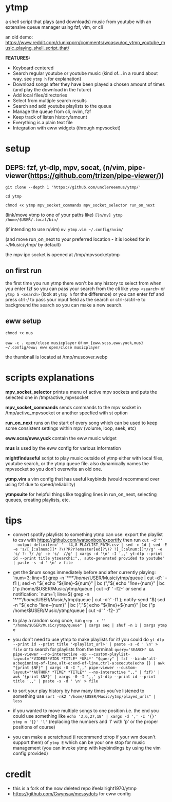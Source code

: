 # ytmp
a shell script that plays (and downloads) music from youtube with an extensive queue manager using fzf, vim, or cli

an old demo: https://www.reddit.com/r/unixporn/comments/woasvu/oc_ytmp_youtube_music_playing_shell_script_that/

**FEATURES:**
  - Keyboard centered
  - Search regular youtube or youtube music (kind of... in a round about way. see `ytmp h` for explanation)
  - Download songs after they have been played a chosen amount of times (and play the download in the future)
  - Add local files/directories
  - Select from multiple search results
  - Search and add youtube playlists to the queue
  - Manage the queue from cli, nvim, fzf
  - Keep track of listen history/amount
  - Everything is a plain text file
  - Integration with eww widgets (through mpvsocket)

# setup
## DEPS: fzf, yt-dlp, mpv, socat, (n/vim, pipe-viewer(https://github.com/trizen/pipe-viewer/))
`git clone --depth 1 'https://github.com/unclereeemus/ytmp/'`

`cd ytmp`

`chmod +x ytmp mpv_socket_commands mpv_socket_selector run_on_next`

(link/move ytmp to one of your paths like) `[ln/mv] ytmp /home/$USER/.local/bin/`

(if intending to use n/vim) `mv ytmp.vim ~/.config/nvim/`

(and move run_on_next to your preferred location - it is looked for in ~/Music/ytmp/ by default)

the mpv ipc socket is opened at /tmp/mpvsocketytmp

## on first run
the first time you run ytmp there won't be any history to select from when you enter fzf so you can pass your search from the cli like
`ytmp <search>` or `ytmp S <search>` (look at `ytmp h` for the difference) or you can enter fzf and press ctrl-/ to pass your input field
as the search or ctrl-s/ctrl-e to background the search so you can make a new search.

## eww setup
`chmod +x mus`

`eww -c . open/close musicplayer` or `mv {eww.scss,eww.yuck,mus} ~/.config/eww; eww open/close musicplayer`

the thumbnail is located at /tmp/muscover.webp

# scripts explanations
**mpv_socket_selector** prints a menu of active mpv sockets and puts the selected one in /tmp/active_mpvsocket

**mpv_socket_commands** sends commands to the mpv socket in /tmp/active_mpvsocket or another specfied with st option

**run_on_next** runs on the start of every song which can be used to keep some consistent settings within mpv (volume, loop, seek, etc)

**eww.scss/eww.yuck** contain the eww music widget

**mus** is used by the eww config for various information

**mightfinduseful** script to play music outside of ytmp either with local files, youtube search, or the ytmp queue file. also dynamically names the mpvsocket so you don't overwrite an old one.

**ytmp.vim** a vim config that has useful keybinds (would recommend over using fzf due to speed/reliability)

**ytmpsuite** for helpful things like toggling lines in run_on_next, selecting queues, creating playlists, etc.

# tips
- convert spotify playlists to something ytmp can use: export the playlist to csv with https://github.com/watsonbox/exportify then run `cut -d'"' --output-delimiter=' ' -f4,8 PLAYLIST_PATH.csv | sed -n 1d | sed -E -e 's/[_[:alnum:]]* ?\(?R?r?emaster[ed]?\)? ?[_[:alnum:]]*//g' -e 's/ ?- ?/ /g' -e 's/  //g' | xargs -d '\n' -I ',,' yt-dlp --print id --print title ytsearch1:",, auto-generated provided to youtube" | paste -s -d ' \n' > file`

- get the $num songs immediately before and after currently playing: `num=3; line=$( grep -n '\*\*\*$' /home/$USER/Music/ytmp/queue | cut -d':' -f1 ); sed -n "$( echo "${line}-${num}" | bc )","$( echo "${line}+${num}" | bc )"p /home/$USER/Music/ytmp/queue | cut -d' ' -f2-` or send a notification: `num=1; line=$( grep -n '\*\*\*$' /home/$USER/Music/ytmp/queue | cut -d':' -f1 ); notify-send "$( sed -n "$( echo "${line}-${num}" | bc )","$( echo "${line}+${num}" | bc )"p /home/$USER/Music/ytmp/queue | cut -d' ' -f2- )"`

- to play a random song once, run `grep -c '' "/home/$USER/Music/ytmp/queue" | xargs seq | shuf -n 1 | xargs ytmp e`

- you don't need to use ytmp to make playlists for it! you could do `yt-dlp --print id --print title '<playlist_url>' | paste -s -d ' \n' > file` or to search for playlists from the terminal: `query='SEARCH' && pipe-viewer --no-interactive -sp --custom-playlist-layout='*VIDEOS*VIDS *TITLE* *URL*' "$query" | fzf --bind='alt-a:beginning-of-line,alt-e:end-of-line,ctrl-a:execute(echo {} | awk "{print $NF}" | xargs -0 -I ",," pipe-viewer --custom-layout="*AUTHOR* *TIME* *TITLE*" --no-interactive ",," | fzf)' | awk '{print $NF}' | xargs -0 -I ',,' yt-dlp --print id --print title ',,' | paste -s -d ' \n' > file`

- to sort your play history by how many times you've listened to something use `sort -nk2 "/home/$USER/Music/ytmp/played_urls" | less`

- if you wanted to move multiple songs to one position i.e. the end you could use something like `echo '3,6,27,18' | xargs -d ',' -I '{}' ytmp m '{}' 'l'` (replacing the numbers and 'l' with 'p' or the proper positions of course)

- you can make a scratchpad (i recommend tdrop if your wm doesn't support them) of `ytmp E` which can be your one stop for music management (you can invoke ytmp with keybindings by using the vim config provided)

# credit
- this is a fork of the now deleted repo ifeelalright1970/ytmp
- https://github.com/Gwynsav/messydots for eww config
